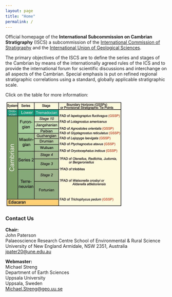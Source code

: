 ```yaml
---
layout: page
title: "Home"
permalink: /
---
```


Official homepage of the **International Subcommission on Cambrian Stratigraphy** (ISCS) a subcommission of the [International Commission of Stratigraphy](https://stratigraphy.org) and the [International Union of Geological Sciences](http://www.iugs.org).

The primary objectives of the ISCS are to define the series and stages of the Cambrian by means of the internationally agreed rules of the ICS and to provide the international forum for scientific discussions and interchange on all aspects of the Cambrian. Special emphasis is put on refined regional stratigraphic correlations using a standard, globally applicable stratigraphic scale.

Click on the table for more information:

[![](images/2013GSSPs.jpg)](/gssps)

### Contact Us
**Chair:**  
John Paterson  
Palaeoscience Research Centre
School of Environmental & Rural Science
University of New England
Armidale, NSW 2351, Australia 
<jpater20@une.edu.au>


**Webmaster:**  
Michael Streng  
Department of Earth Sciences  
Uppsala University  
Uppsala, Sweden  
<Michael.Streng@geo.uu.se>
